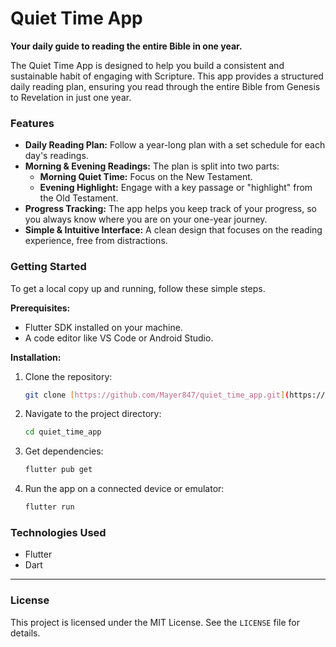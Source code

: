 # Quiet Time App

**Your daily guide to reading the entire Bible in one year.**

The Quiet Time App is designed to help you build a consistent and sustainable habit of engaging with Scripture. This app provides a structured daily reading plan, ensuring you read through the entire Bible from Genesis to Revelation in just one year.

### Features

* **Daily Reading Plan:** Follow a year-long plan with a set schedule for each day's readings.
* **Morning & Evening Readings:** The plan is split into two parts:
    * **Morning Quiet Time:** Focus on the New Testament.
    * **Evening Highlight:** Engage with a key passage or "highlight" from the Old Testament.
* **Progress Tracking:** The app helps you keep track of your progress, so you always know where you are on your one-year journey.
* **Simple & Intuitive Interface:** A clean design that focuses on the reading experience, free from distractions.

### Getting Started

To get a local copy up and running, follow these simple steps.

**Prerequisites:**

* Flutter SDK installed on your machine.
* A code editor like VS Code or Android Studio.

**Installation:**

1.  Clone the repository:
    ```sh
    git clone [https://github.com/Mayer847/quiet_time_app.git](https://github.com/Mayer847/quiet_time_app.git)
    ```
2.  Navigate to the project directory:
    ```sh
    cd quiet_time_app
    ```
3.  Get dependencies:
    ```sh
    flutter pub get
    ```
4.  Run the app on a connected device or emulator:
    ```sh
    flutter run
    ```

### Technologies Used

* Flutter
* Dart

---

### License

This project is licensed under the MIT License. See the `LICENSE` file for details.